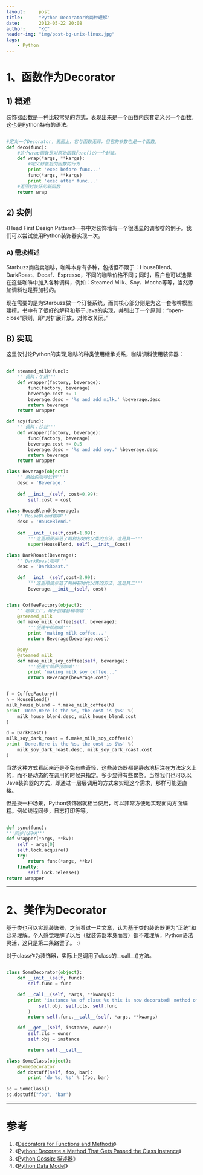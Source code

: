 ```yaml
---
layout:     post
title:      "Python Decorator的两种理解"
date:       2012-05-22 20:08
author:     "KC"
header-img: "img/post-bg-unix-linux.jpg"
tags:
    - Python
---
```


# 1、函数作为Decorator

## 1) 概述
装饰器函数是一种比较常见的方式，表现出来是一个函数内嵌套定义另一个函数。这也是Python特有的语法。

```python
	
#定义一个Decorator，表面上，它与函数无异，但它的参数也是一个函数。
def deco(func):
	#这个wrap函数是对原始函数func()的一个封装。
	def wrap(*args, **kargs):
		#定义封装后的函数的行为
		print 'exec before func...'
		func(*args, **kargs)
		print 'exec after func...'
	#返回封装好的新函数
	return wrap
```
		
## 2) 实例
《Head First Design Pattern》一书中对装饰墙有一个很浅显的调咖啡的例子。我们可以尝试使用Python装饰器实现一次。

### A) 需求描述
Starbuzz商店卖咖啡，咖啡本身有多种，包括但不限于：HouseBlend、DarkRoast、Decaf、Espresso，不同的咖啡价格不同；同时，客户也可以选择在这些咖啡中加入各种调料，例如：Steamed Milk、Soy、Mocha等等，当然添加调料也是要加钱的。

现在需要的是为Starbuzz做一个订餐系统，而其核心部分则是为这一套咖啡模型建模。书中有了很好的解释和基于Java的实现，并引出了一个原则：“open-close”原则，即“对扩展开放，对修改关闭。”

## B) 实现
这里仅讨论Python的实现,咖啡的种类使用继承关系，咖啡调料使用装饰器：

```python
	
def steamed_milk(func):
    '''调料：牛奶'''
    def wrapper(factory, beverage):
        func(factory, beverage)
        beverage.cost += 1
        beverage.desc = '%s and add milk.' %beverage.desc
        return beverage
    return wrapper

def soy(func):
    '''调料：沙拉'''
    def wrapper(factory, beverage):
        func(factory, beverage)
        beverage.cost += 0.5
        beverage.desc = '%s and add soy.' %beverage.desc
        return beverage
    return wrapper

class Beverage(object):
    '''原始的咖啡饮料'''
    desc = 'Beverage.'
    
    def __init__(self, cost=0.99):
        self.cost = cost

class HouseBlend(Beverage):
    '''HouseBlend咖啡'''
    desc = 'HouseBlend.'
    
    def __init__(self,cost=1.99):
        '''这里顺便示范了两种初始化父类的方法，这是其一'''
        super(HouseBlend, self).__init__(cost)

class DarkRoast(Beverage):
    '''DarkRoast咖啡'''
    desc = 'DarkRoast.'
    
    def __init__(self,cost=2.99):
        '''这里顺便示范了两种初始化父类的方法，这是其二'''
        Beverage.__init__(self, cost)


class CoffeeFactory(object):
    '''咖啡工厂，用于创建各种咖啡'''
    @steamed_milk
    def make_milk_coffee(self, beverage):
        '''创建牛奶咖啡'''
        print 'making milk coffee...'
        return Beverage(beverage.cost)

    @soy
    @steamed_milk
    def make_milk_soy_coffee(self, beverage):
        '''创建牛奶萨拉咖啡'''
        print 'making milk soy coffee...'
        return Beverage(beverage.cost)


f = CoffeeFactory()
h = HouseBlend()
milk_house_blend = f.make_milk_coffee(h)
print 'Done,Here is the %s, the cost is $%s' %(
    milk_house_blend.desc, milk_house_blend.cost
)

d = DarkRoast()
milk_soy_dark_roast = f.make_milk_soy_coffee(d)
print 'Done,Here is the %s, the cost is $%s' %(
    milk_soy_dark_roast.desc, milk_soy_dark_roast.cost
)
```

当然这种方式看起来还是不免有些奇怪，这些装饰器都是静态地标注在方法定义上的，而不是动态的在调用的时候来指定。多少显得有些累赘。当然我们也可以以Java装饰器的方式，即通过一层层调用的方式来实现这个需求，那样可能更直接。

但是换一种场景，Python装饰器就相当使用，可以非常方便地实现面向方面编程。例如线程同步，日志打印等等。

```python
	
def sync(func):
'''同步代码块'''
def wrapper(*args, **kv):
    self = args[0]
    self.lock.acquire()
    try:
        return func(*args, **kv)
    finally:
        self.lock.release()
return wrapper
```

---
# 2、类作为Decorator

基于类也可以实现装饰器，之前看过一片文章，认为基于类的装饰器更为“正统”和容易理解。个人感觉理解了以后（就装饰器本身而言）都不难理解，Python语法灵活，这只是第二条路罢了。 :)

对于class作为装饰器，实际上是调用了class的\_\_call__()方法。

```python

class SomeDecorator(object):
    def __init__(self, func):
        self.func = func

    def __call__(self, *args, **kwargs):
        print 'instance %s of class %s this is now decorated! method of instance is %s' % (
            self.obj, self.cls, self.func
        )
        return self.func.__call__(self, *args, **kwargs)

    def __get__(self, instance, owner):
        self.cls = owner
        self.obj = instance

        return self.__call__

class SomeClass(object):
    @SomeDecorator
    def dostuff(self, foo, bar):
        print 'do %s, %s' % (foo, bar)
        
sc = SomeClass()
sc.dostuff("foo", 'bar')
```

---

# 参考
1. 《[Decorators for Functions and Methods](http://www.python.org/dev/peps/pep-0318/)》
2. 《[Python: Decorate a Method That Gets Passed the Class Instance](http://christiankaula.com/python-decorate-method-gets-class-instance.html)》
3. 《[Python Gossip: 描述器](http://caterpillar.onlyfun.net/Gossip/Python/Descriptor.html)》
4. 《[Python Data Model](http://docs.python.org/reference/datamodel.html?highlight=__call__#implementing-descriptors)》